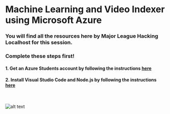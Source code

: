# Machine Learning and Video Indexer using Microsoft Azure
 
### You will find all the resources here by Major League Hacking Localhost for this session.


### Complete these steps first!

#### 1. Get an Azure Students account by following the instructions [here](https://github.com/MSPImpact/AzureDays/blob/master/D5:Machine_Learning_and_Video_Indexer_using_Microsoft_Azure/azure_account/Azureacount.pdf)

#### 2. Install Visual Studio Code and Node.js by following the instructions [here](https://github.com/MSPImpact/AzureDays/blob/master/D5:Machine_Learning_and_Video_Indexer_using_Microsoft_Azure/Installations_instructions/Installations.pdf)
<br>

![alt text](https://github.com/MSPImpact/AzureDays/blob/master/D5:Machine_Learning_and_Video_Indexer_using_Microsoft_Azure/Machine%20Learning%20and%20Video%20Analysis.jpg "Wall photo")
